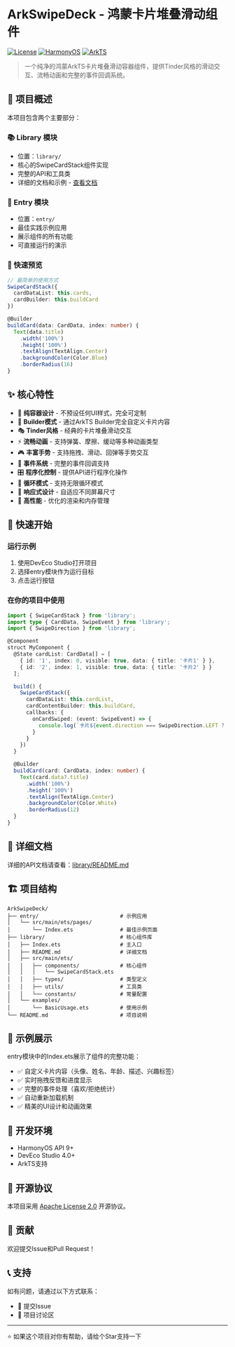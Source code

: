 # ArkSwipeDeck - 鸿蒙卡片堆叠滑动组件

[![License](https://img.shields.io/badge/License-Apache%202.0-blue.svg)](https://opensource.org/licenses/Apache-2.0)
[![HarmonyOS](https://img.shields.io/badge/HarmonyOS-4.0%2B-orange.svg)](https://developer.harmonyos.com/)
[![ArkTS](https://img.shields.io/badge/ArkTS-Latest-green.svg)](https://developer.harmonyos.com/cn/docs/documentation/doc-guides/arkts-get-started-0000001504769321)

> 一个纯净的鸿蒙ArkTS卡片堆叠滑动容器组件，提供Tinder风格的滑动交互、流畅动画和完整的事件回调系统。

## 🎯 项目概述

本项目包含两个主要部分：

### 📚 Library 模块
- 位置：`library/` 
- 核心的SwipeCardStack组件实现
- 完整的API和工具类
- 详细的文档和示例 - [查看文档](./library/README.md)

### 📱 Entry 模块  
- 位置：`entry/`
- 最佳实践示例应用
- 展示组件的所有功能
- 可直接运行的演示

### 🎨 快速预览

```typescript
// 最简单的使用方式
SwipeCardStack({
  cardDataList: this.cards,
  cardBuilder: this.buildCard
})

@Builder
buildCard(data: CardData, index: number) {
  Text(data.title)
    .width('100%')
    .height('100%')
    .textAlign(TextAlign.Center)
    .backgroundColor(Color.Blue)
    .borderRadius(16)
}
```

## ✨ 核心特性

- 🎯 **纯容器设计** - 不预设任何UI样式，完全可定制
- 🎨 **Builder模式** - 通过ArkTS Builder完全自定义卡片内容
- 🎭 **Tinder风格** - 经典的卡片堆叠滑动交互
- ⚡ **流畅动画** - 支持弹簧、摩擦、缓动等多种动画类型
- 🎮 **丰富手势** - 支持拖拽、滑动、回弹等手势交互
- 📡 **事件系统** - 完整的事件回调支持
- 🎛️ **程序化控制** - 提供API进行程序化操作
- 🔄 **循环模式** - 支持无限循环模式
- 📱 **响应式设计** - 自适应不同屏幕尺寸
- 🚀 **高性能** - 优化的渲染和内存管理

## 🚀 快速开始

### 运行示例

1. 使用DevEco Studio打开项目
2. 选择entry模块作为运行目标
3. 点击运行按钮

### 在你的项目中使用

```typescript
import { SwipeCardStack } from 'library';
import type { CardData, SwipeEvent } from 'library';
import { SwipeDirection } from 'library';

@Component
struct MyComponent {
  @State cardList: CardData[] = [
    { id: '1', index: 0, visible: true, data: { title: '卡片1' } },
    { id: '2', index: 1, visible: true, data: { title: '卡片2' } }
  ];

  build() {
    SwipeCardStack({
      cardDataList: this.cardList,
      cardContentBuilder: this.buildCard,
      callbacks: {
        onCardSwiped: (event: SwipeEvent) => {
          console.log(`卡片${event.direction === SwipeDirection.LEFT ? '拒绝' : '喜欢'}`);
        }
      }
    })
  }

  @Builder
  buildCard(card: CardData, index: number) {
    Text(card.data?.title)
      .width('100%')
      .height('100%')
      .textAlign(TextAlign.Center)
      .backgroundColor(Color.White)
      .borderRadius(12)
  }
}
```

## 📖 详细文档

详细的API文档请查看：[library/README.md](library/README.md)

## 🏗️ 项目结构

```
ArkSwipeDeck/
├── entry/                          # 示例应用
│   └── src/main/ets/pages/
│       └── Index.ets               # 最佳示例页面
├── library/                        # 核心组件库
│   ├── Index.ets                   # 主入口
│   ├── README.md                   # 详细文档
│   ├── src/main/ets/
│   │   ├── components/             # 核心组件
│   │   │   └── SwipeCardStack.ets
│   │   ├── types/                  # 类型定义
│   │   ├── utils/                  # 工具类
│   │   └── constants/              # 常量配置
│   └── examples/
│       └── BasicUsage.ets          # 使用示例
└── README.md                       # 项目说明
```

## 🎨 示例展示

entry模块中的Index.ets展示了组件的完整功能：

- ✅ 自定义卡片内容（头像、姓名、年龄、描述、兴趣标签）
- ✅ 实时拖拽反馈和进度显示
- ✅ 完整的事件处理（喜欢/拒绝统计）
- ✅ 自动重新加载机制
- ✅ 精美的UI设计和动画效果

## 🔧 开发环境

- HarmonyOS API 9+
- DevEco Studio 4.0+
- ArkTS支持

## 📄 开源协议

本项目采用 [Apache License 2.0](LICENSE) 开源协议。

## 🤝 贡献

欢迎提交Issue和Pull Request！

## 📞 支持

如有问题，请通过以下方式联系：

- 📧 提交Issue
- 💬 项目讨论区

---

⭐ 如果这个项目对你有帮助，请给个Star支持一下